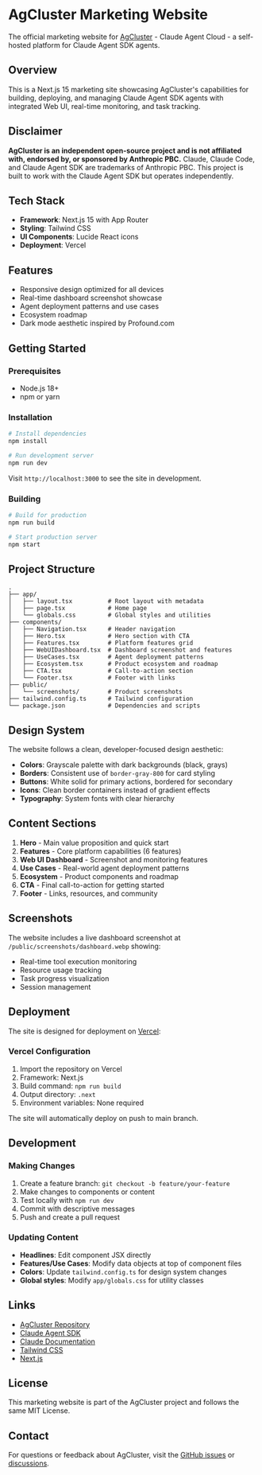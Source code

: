 # AgCluster Marketing Website

The official marketing website for [AgCluster](https://github.com/whiteboardmonk/agcluster-container) - Claude Agent Cloud - a self-hosted platform for Claude Agent SDK agents.

## Overview

This is a Next.js 15 marketing site showcasing AgCluster's capabilities for building, deploying, and managing Claude Agent SDK agents with integrated Web UI, real-time monitoring, and task tracking.

## Disclaimer

**AgCluster is an independent open-source project and is not affiliated with, endorsed by, or sponsored by Anthropic PBC.** Claude, Claude Code, and Claude Agent SDK are trademarks of Anthropic PBC. This project is built to work with the Claude Agent SDK but operates independently.

## Tech Stack

- **Framework**: Next.js 15 with App Router
- **Styling**: Tailwind CSS
- **UI Components**: Lucide React icons
- **Deployment**: Vercel

## Features

- Responsive design optimized for all devices
- Real-time dashboard screenshot showcase
- Agent deployment patterns and use cases
- Ecosystem roadmap
- Dark mode aesthetic inspired by Profound.com

## Getting Started

### Prerequisites

- Node.js 18+
- npm or yarn

### Installation

```bash
# Install dependencies
npm install

# Run development server
npm run dev
```

Visit `http://localhost:3000` to see the site in development.

### Building

```bash
# Build for production
npm run build

# Start production server
npm start
```

## Project Structure

```
.
├── app/
│   ├── layout.tsx          # Root layout with metadata
│   ├── page.tsx            # Home page
│   └── globals.css         # Global styles and utilities
├── components/
│   ├── Navigation.tsx      # Header navigation
│   ├── Hero.tsx            # Hero section with CTA
│   ├── Features.tsx        # Platform features grid
│   ├── WebUIDashboard.tsx  # Dashboard screenshot and features
│   ├── UseCases.tsx        # Agent deployment patterns
│   ├── Ecosystem.tsx       # Product ecosystem and roadmap
│   ├── CTA.tsx             # Call-to-action section
│   └── Footer.tsx          # Footer with links
├── public/
│   └── screenshots/        # Product screenshots
├── tailwind.config.ts      # Tailwind configuration
└── package.json            # Dependencies and scripts
```

## Design System

The website follows a clean, developer-focused design aesthetic:

- **Colors**: Grayscale palette with dark backgrounds (black, grays)
- **Borders**: Consistent use of `border-gray-800` for card styling
- **Buttons**: White solid for primary actions, bordered for secondary
- **Icons**: Clean border containers instead of gradient effects
- **Typography**: System fonts with clear hierarchy

## Content Sections

1. **Hero** - Main value proposition and quick start
2. **Features** - Core platform capabilities (6 features)
3. **Web UI Dashboard** - Screenshot and monitoring features
4. **Use Cases** - Real-world agent deployment patterns
5. **Ecosystem** - Product components and roadmap
6. **CTA** - Final call-to-action for getting started
7. **Footer** - Links, resources, and community

## Screenshots

The website includes a live dashboard screenshot at `/public/screenshots/dashboard.webp` showing:
- Real-time tool execution monitoring
- Resource usage tracking
- Task progress visualization
- Session management

## Deployment

The site is designed for deployment on [Vercel](https://vercel.com):

### Vercel Configuration

1. Import the repository on Vercel
2. Framework: Next.js
3. Build command: `npm run build`
4. Output directory: `.next`
5. Environment variables: None required

The site will automatically deploy on push to main branch.

## Development

### Making Changes

1. Create a feature branch: `git checkout -b feature/your-feature`
2. Make changes to components or content
3. Test locally with `npm run dev`
4. Commit with descriptive messages
5. Push and create a pull request

### Updating Content

- **Headlines**: Edit component JSX directly
- **Features/Use Cases**: Modify data objects at top of component files
- **Colors**: Update `tailwind.config.ts` for design system changes
- **Global styles**: Modify `app/globals.css` for utility classes

## Links

- [AgCluster Repository](https://github.com/whiteboardmonk/agcluster-container)
- [Claude Agent SDK](https://github.com/anthropics/claude-agent-sdk-python)
- [Claude Documentation](https://docs.claude.com)
- [Tailwind CSS](https://tailwindcss.com)
- [Next.js](https://nextjs.org)

## License

This marketing website is part of the AgCluster project and follows the same MIT License.

## Contact

For questions or feedback about AgCluster, visit the [GitHub issues](https://github.com/whiteboardmonk/agcluster-container/issues) or [discussions](https://github.com/whiteboardmonk/agcluster-container/discussions).
